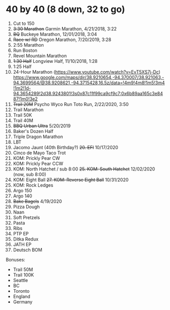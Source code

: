 
# 40 by 40 (8 down, 32 to go)

1. Cut to 150
2. ~~3:30 Marathon~~ Garmin Marathon, 4/21/2018, 3:22
3. ~~BQ~~ Buckeye Marathon, 12/01/2018, 3:04
4. ~~Race  w/ RD~~ Oregon Marathon, 7/20/2019, 3:28
5. 2:55 Marathon
6. Run Boston
7. Revel Mountain Marathon
8. ~~1:30 Half~~ Longview Half, 11/10/2018, 1:28
9. 1:25 Half
10. 24-Hour Marathon (https://www.youtube.com/watch?v=EvT5XS7j-Dc) https://www.google.com/maps/dir/38.9210654,-94.370007/38.921063,-94.3699564/@38.9208621,-94.3715428,16.5z/data=!4m9!4m8!1m5!3m4!1m2!1d-94.3654289!2d38.9243801!3s0x87c11f99ca9cf9c7:0x6b89aa165c3e8487!1m0!3e2 
11. ~~Trail 20M~~ Psycho Wyco Run Toto Run, 2/22/2020, 3:50
12. Trail Marathon
13. Trail 50K
14. Trail 40M
15. ~~BBQ Urban Ultra~~ 5/20/2019
16. Baker's Dozen Half
17. Triple Dragon Marathon
18. LBT
19. Jacomo Jaunt (40th Birthday?)
~~20. EFI~~ 10/17/2020
21. Cinco de Mayo Taco Trot
22. KOM: Prickly Pear CW
23. KOM: Prickly Pear CCW
24. KOM: North Hatchet / sub 8:00
~~25. KOM: South Hatchet~~ 12/02/2020 (now, sub 8:00)
26. KOM: Eight Ball
~~27. KOM: Reverse Eight Ball~~ 10/31/2020
28. KOM: Rock Ledges
29. Argo 150
30. Argo 140
31. ~~Bake Bagels~~ 4/19/2020
32. Pizza Dough
33. Naan
34. Soft Pretzels
35. Pasta
36. Ribs
37. PTP EP
38. Ditka Redux
39. JATH EP
40. Deutsch BOM

Bonuses:
* Trail 50M
* Trail 100K
* Seattle
* BC
* Toronto
* England
* Germany

